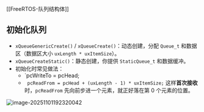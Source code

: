 [[FreeRTOS-队列结构体]]

## 初始化队列

- `xQueueGenericCreate()` / `xQueueCreate()`：动态创建，分配 `Queue_t` 和数据区（数据区大小 `uxLength * uxItemSize`）。
- `xQueueCreateStatic()`：静态创建，你提供 `StaticQueue_t` 和数据缓冲。
- 初始化时常见做法：
  - `pcWriteTo = pcHead;
  - ` pcReadFrom = pcHead + (uxLength - 1) * uxItemSize;`
     这样**首次接收**时，`pcReadFrom` 先向前步进一个元素，就正好落在第 0 个元素的位置。

![image-20251101192320042](https://mxloss112233.oss-cn-beijing.aliyuncs.com/img/image-20251101192320042.png)